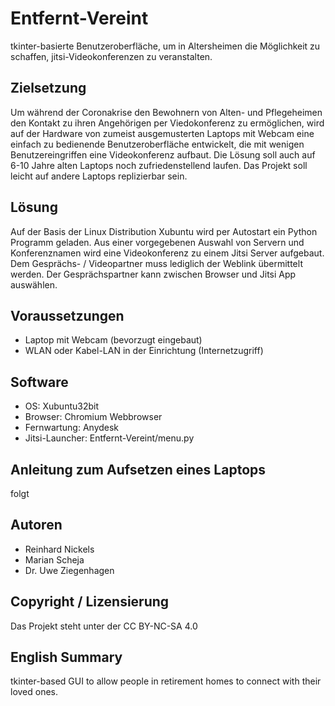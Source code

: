 # Entfernt-Vereint

tkinter-basierte Benutzeroberfläche, um in Altersheimen die Möglichkeit zu schaffen, jitsi-Videokonferenzen zu veranstalten.

## Zielsetzung

Um während der Coronakrise den Bewohnern von Alten- und Pflegeheimen den Kontakt zu ihren Angehörigen per Viedokonferenz zu ermöglichen, wird auf der Hardware von zumeist ausgemusterten Laptops mit Webcam eine einfach zu bedienende Benutzeroberfläche entwickelt, die mit wenigen Benutzereingriffen eine Videokonferenz aufbaut.
Die Lösung soll auch auf 6-10 Jahre alten Laptops noch zufriedenstellend laufen. Das Projekt soll leicht auf andere Laptops replizierbar sein.

## Lösung 

Auf der Basis der Linux Distribution Xubuntu wird per Autostart ein Python Programm geladen. Aus einer vorgegebenen Auswahl von Servern und Konferenznamen wird eine Videokonferenz zu einem Jitsi Server aufgebaut. Dem Gesprächs- / Videopartner muss lediglich der Weblink übermittelt werden. Der Gesprächspartner kann zwischen Browser und Jitsi App auswählen. 

## Voraussetzungen 
* Laptop mit Webcam (bevorzugt eingebaut)
* WLAN oder Kabel-LAN in der Einrichtung (Internetzugriff)
## Software
* OS: Xubuntu32bit
* Browser: Chromium Webbrowser
* Fernwartung: Anydesk
* Jitsi-Launcher: Entfernt-Vereint/menu.py 
## Anleitung zum Aufsetzen eines Laptops
folgt
## Autoren

* Reinhard Nickels
* Marian Scheja
* Dr. Uwe Ziegenhagen

## Copyright / Lizensierung

Das Projekt steht unter der CC BY-NC-SA 4.0

## English Summary

tkinter-based GUI to allow people in retirement homes to connect with their loved ones. 
